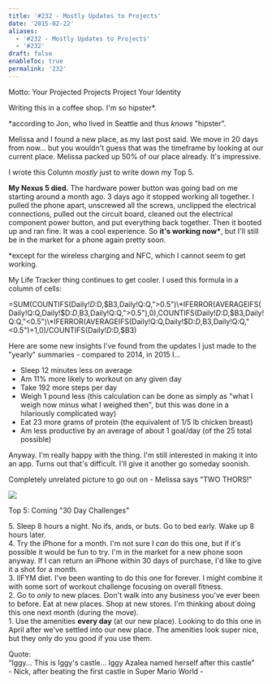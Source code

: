 ```yaml
---
title: '#232 - Mostly Updates to Projects'
date: '2015-02-22'
aliases:
  - '#232 - Mostly Updates to Projects'
  - '#232'
draft: false
enableToc: true
permalink: '232'
---
```


Motto: Your Projected Projects Project Your Identity

  
Writing this in a coffee shop. I'm so hipster\*.

  
\*according to Jon, who lived in Seattle and thus _knows_ "hipster".

  
Melissa and I found a new place, as my last post said. We move in 20 days from now... but you wouldn't guess that was the timeframe by looking at our current place. Melissa packed up 50% of our place already. It's impressive.  
  
I wrote this Column _mostly_ just to write down my Top 5.  
  
**My Nexus 5 died.** The hardware power button was going bad on me starting around a month ago. 3 days ago it stopped working all together. I pulled the phone apart, unscrewed all the screws, unclipped the electrical connections, pulled out the circuit board, cleaned out the electrical component power button, and put everything back together. Then it booted up and ran fine. It was a cool experience. So **it's working now\***, but I'll still be in the market for a phone again pretty soon.  
  
\*except for the wireless charging and NFC, which I cannot seem to get working.   
  
My Life Tracker thing continues to get cooler. I used this formula in a column of cells:  
  
\=SUM(COUNTIFS(Daily!$D:$D,$B3,Daily!Q:Q,">0.5")\*IFERROR(AVERAGEIFS(Daily!Q:Q,Daily!$D:$D,$B3,Daily!Q:Q,">0.5"),0),COUNTIFS(Daily!$D:$D,$B3,Daily!Q:Q,"<0.5")\*IFERROR(AVERAGEIFS(Daily!Q:Q,Daily!$D:$D,$B3,Daily!Q:Q,"<0.5")+1,0)/COUNTIFS(Daily!$D:$D,$B3)  
  
Here are some new insights I've found from the updates I just made to the "yearly" summaries - compared to 2014, in 2015 I...  
  
* Sleep 12 minutes less on average
* Am 11% more likely to workout on any given day
* Take 192 more steps per day
* Weigh 1 pound less (this calculation can be done as simply as "what I weigh now minus what I weighed then", but this was done in a hilariously complicated way)
* Eat 23 more grams of protein (the equivalent of 1/5 lb chicken breast)
* Am less productive by an average of about 1 goal/day (of the 25 total possible)

Anyway. I'm really happy with the thing. I'm still interested in making it into an app. Turns out that's difficult. I'll give it another go someday soonish.

  
Completely unrelated picture to go out on - Melissa says "TWO THORS!"

  
[![](assets/232-1.jpg)](http://2.bp.blogspot.com/-gu3a9Pdyn7I/VOoh0qZdg9I/AAAAAAABnDQ/VWULBOIngG4/s1600/IMG%5F20150221%5F102115.jpg)

  
Top 5: Coming "30 Day Challenges"

5\. Sleep 8 hours a night. No ifs, ands, or buts. Go to bed early. Wake up 8 hours later.  
4\. Try the iPhone for a month. I'm not sure I _can_ do this one, but if it's possible it would be fun to try. I'm in the market for a new phone soon anyway. If I can return an iPhone within 30 days of purchase, I'd like to give it a shot for a month.  
3\. IIFYM diet. I've been wanting to do this one for forever. I might combine it with some sort of workout challenge focusing on overall fitness.  
2\. Go to _only_ to new places. Don't walk into any business you've ever been to before. Eat at new places. Shop at new stores. I'm thinking about doing this one next month (during the move).   
1\. Use the amenities **every day** (at our new place). Looking to do this one in April after we've settled into our new place. The amenities look super nice, but they only do you good if you use them.  
  
Quote:   
“Iggy... This is Iggy's castle... Iggy Azalea named herself after this castle”  
\- Nick, after beating the first castle in Super Mario World -
